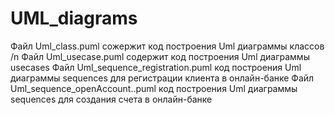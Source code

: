 # UML_diagrams
Файл Uml_class.puml сожержит код построения Uml диаграммы классов /n
Файл Uml_usecase.puml содержит код построения Uml диаграммы usecases
Файл Uml_sequence_registration.puml код построения Uml диаграммы sequences для регистрации клиента в онлайн-банке 
Файл Uml_sequence_openAccount..puml код построения Uml диаграммы sequences для создания счета в онлайн-банке 
